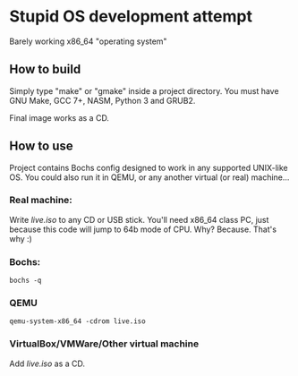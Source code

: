 # Stupid OS development attempt

Barely working x86_64 "operating system"

## How to build
Simply type "make" or "gmake" inside a project directory. You must have GNU Make,
GCC 7+, NASM, Python 3 and GRUB2.

Final image works as a CD.

## How to use
Project contains Bochs config designed to work in any supported UNIX-like OS.
You could also run it in QEMU, or any another virtual (or real) machine…

### Real machine:
Write *live.iso* to any CD or USB stick.
You'll need x86_64 class PC, just because this code will jump to 64b mode of CPU.
Why? Because. That's why :)

### Bochs:

    bochs -q

### QEMU

    qemu-system-x86_64 -cdrom live.iso

### VirtualBox/VMWare/Other virtual machine

Add *live.iso* as a CD.
